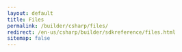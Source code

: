 ```yaml
---
layout: default
title: Files
permalink: /builder/csharp/files/
redirect: /en-us/csharp/builder/sdkreference/files.html
sitemap: false
---
```



